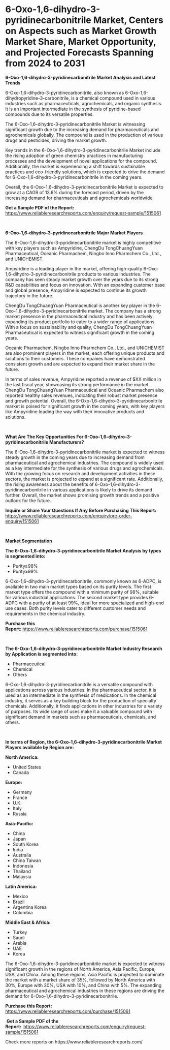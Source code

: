 <p><h1>6-Oxo-1,6-dihydro-3-pyridinecarbonitrile Market, Centers on Aspects such as Market Growth Market Share, Market Opportunity, and Projected Forecasts Spanning from 2024 to 2031</h1></p><p><strong>6-Oxo-1,6-dihydro-3-pyridinecarbonitrile Market Analysis and Latest Trends</strong></p>
<p><p>6-Oxo-1,6-dihydro-3-pyridinecarbonitrile, also known as 6-Oxo-1,6-dihydropyridine-3-carbonitrile, is a chemical compound used in various industries such as pharmaceuticals, agrochemicals, and organic synthesis. It is an important intermediate in the synthesis of pyridine-based compounds due to its versatile properties.</p><p>The 6-Oxo-1,6-dihydro-3-pyridinecarbonitrile Market is witnessing significant growth due to the increasing demand for pharmaceuticals and agrochemicals globally. The compound is used in the production of various drugs and pesticides, driving the market growth.</p><p>Key trends in the 6-Oxo-1,6-dihydro-3-pyridinecarbonitrile Market include the rising adoption of green chemistry practices in manufacturing processes and the development of novel applications for the compound. Additionally, the market is experiencing a shift towards sustainable practices and eco-friendly solutions, which is expected to drive the demand for 6-Oxo-1,6-dihydro-3-pyridinecarbonitrile in the coming years.</p><p>Overall, the 6-Oxo-1,6-dihydro-3-pyridinecarbonitrile Market is expected to grow at a CAGR of 13.6% during the forecast period, driven by the increasing demand for pharmaceuticals and agrochemicals worldwide.</p></p>
<p><strong>Get a Sample PDF of the Report:&nbsp;</strong> <a href="https://www.reliableresearchreports.com/enquiry/request-sample/1515061">https://www.reliableresearchreports.com/enquiry/request-sample/1515061</a></p>
<p>&nbsp;</p>
<p><strong>6-Oxo-1,6-dihydro-3-pyridinecarbonitrile Major Market Players</strong></p>
<p><p>The 6-Oxo-1,6-dihydro-3-pyridinecarbonitrile market is highly competitive with key players such as Ampyridine, ChengDu TongChuangYuan Pharmaceutical, Oceanic Pharmachem, Ningbo Inno Pharmchem Co., Ltd., and UNICHEMIST. </p><p>Ampyridine is a leading player in the market, offering high-quality 6-Oxo-1,6-dihydro-3-pyridinecarbonitrile products to various industries. The company has seen steady market growth over the years due to its strong R&D capabilities and focus on innovation. With an expanding customer base and global presence, Ampyridine is expected to continue its growth trajectory in the future.</p><p>ChengDu TongChuangYuan Pharmaceutical is another key player in the 6-Oxo-1,6-dihydro-3-pyridinecarbonitrile market. The company has a strong market presence in the pharmaceutical industry and has been actively expanding its product portfolio to cater to a wider range of applications. With a focus on sustainability and quality, ChengDu TongChuangYuan Pharmaceutical is expected to witness significant growth in the coming years.</p><p>Oceanic Pharmachem, Ningbo Inno Pharmchem Co., Ltd., and UNICHEMIST are also prominent players in the market, each offering unique products and solutions to their customers. These companies have demonstrated consistent growth and are expected to expand their market share in the future.</p><p>In terms of sales revenue, Ampyridine reported a revenue of $XX million in the last fiscal year, showcasing its strong performance in the market. ChengDu TongChuangYuan Pharmaceutical and Oceanic Pharmachem also reported healthy sales revenues, indicating their robust market presence and growth potential. Overall, the 6-Oxo-1,6-dihydro-3-pyridinecarbonitrile market is poised for significant growth in the coming years, with key players like Ampyridine leading the way with their innovative products and solutions.</p></p>
<p>&nbsp;</p>
<p><strong>What Are The Key Opportunities For 6-Oxo-1,6-dihydro-3-pyridinecarbonitrile Manufacturers?</strong></p>
<p><p>The 6-Oxo-1,6-dihydro-3-pyridinecarbonitrile market is expected to witness steady growth in the coming years due to increasing demand from pharmaceutical and agrochemical industries. The compound is widely used as a key intermediate for the synthesis of various drugs and agrochemicals. With the growing focus on research and development activities in these sectors, the market is projected to expand at a significant rate. Additionally, the rising awareness about the benefits of 6-Oxo-1,6-dihydro-3-pyridinecarbonitrile in various applications is likely to drive its demand further. Overall, the market shows promising growth trends and a positive outlook for the future.</p></p>
<p><strong>Inquire or Share Your Questions If Any Before Purchasing This Report:</strong> <a href="https://www.reliableresearchreports.com/enquiry/pre-order-enquiry/1515061">https://www.reliableresearchreports.com/enquiry/pre-order-enquiry/1515061</a></p>
<p>&nbsp;</p>
<p><strong>Market Segmentation</strong></p>
<p><strong>The 6-Oxo-1,6-dihydro-3-pyridinecarbonitrile Market Analysis by types is segmented into:</strong></p>
<p><ul><li>Purity≥98%</li><li>Purity≥99%</li></ul></p>
<p><p>6-Oxo-1,6-dihydro-3-pyridinecarbonitrile, commonly known as 6-ADPC, is available in two main market types based on its purity levels. The first market type offers the compound with a minimum purity of 98%, suitable for various industrial applications. The second market type provides 6-ADPC with a purity of at least 99%, ideal for more specialized and high-end use cases. Both purity levels cater to different customer needs and requirements in the chemical industry.</p></p>
<p><strong>Purchase this Report:&nbsp;</strong><a href="https://www.reliableresearchreports.com/purchase/1515061">https://www.reliableresearchreports.com/purchase/1515061</a></p>
<p>&nbsp;</p>
<p><strong>The 6-Oxo-1,6-dihydro-3-pyridinecarbonitrile Market Industry Research by Application is segmented into:</strong></p>
<p><ul><li>Pharmaceutical</li><li>Chemical</li><li>Others</li></ul></p>
<p><p>6-Oxo-1,6-dihydro-3-pyridinecarbonitrile is a versatile compound with applications across various industries. In the pharmaceutical sector, it is used as an intermediate in the synthesis of medications. In the chemical industry, it serves as a key building block for the production of specialty chemicals. Additionally, it finds applications in other industries for a variety of purposes. Its wide range of uses make it a valuable compound with significant demand in markets such as pharmaceuticals, chemicals, and others.</p></p>
<p>&nbsp;</p>
<p><strong>In terms of Region, the 6-Oxo-1,6-dihydro-3-pyridinecarbonitrile Market Players available by Region are:</strong></p>
<p>
    <p> <strong> North America: </strong>
        <ul>
            <li>United States</li>
            <li>Canada</li>
        </ul>
        </p> 
    <p> <strong> Europe: </strong>
        <ul>
            <li>Germany</li>
            <li>France</li>
            <li>U.K.</li>
            <li>Italy</li>
            <li>Russia</li>
        </ul>
        </p> 
    <p> <strong> Asia-Pacific: </strong>
        <ul>
            <li>China</li>
            <li>Japan</li>
            <li>South Korea</li>
            <li>India</li>
            <li>Australia</li>
            <li>China Taiwan</li>
            <li>Indonesia</li>
            <li>Thailand</li>
            <li>Malaysia</li>
        </ul>
        </p> 
    <p> <strong> Latin America: </strong>
        <ul>
            <li>Mexico</li>
            <li>Brazil</li>
            <li>Argentina Korea</li>
            <li>Colombia</li>
        </ul>
        </p> 
    <p> <strong> Middle East & Africa: </strong>
        <ul>
            <li>Turkey</li>
            <li>Saudi</li>
            <li>Arabia</li>
            <li>UAE</li>
            <li>Korea</li>
        </ul>
    </p>
    </p>
<p><p>The 6-Oxo-1,6-dihydro-3-pyridinecarbonitrile market is expected to witness significant growth in the regions of North America, Asia Pacific, Europe, USA, and China. Among these regions, Asia Pacific is projected to dominate the market with a market share of 35%, followed by North America with 30%, Europe with 20%, USA with 10%, and China with 5%. The expanding pharmaceutical and agrochemical industries in these regions are driving the demand for 6-Oxo-1,6-dihydro-3-pyridinecarbonitrile.</p></p>
<p><strong>Purchase this Report: </strong><a href="https://www.reliableresearchreports.com/purchase/1515061">https://www.reliableresearchreports.com/purchase/1515061</a></p>
<p>&nbsp;<strong>Get a Sample PDF of the Report:&nbsp;&nbsp;</strong><a href="https://www.reliableresearchreports.com/enquiry/request-sample/1515061">https://www.reliableresearchreports.com/enquiry/request-sample/1515061</a></p>
<p><strong></strong></p>
<p>Check more reports on https://www.reliableresearchreports.com/</p>
